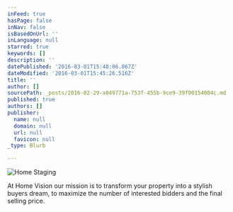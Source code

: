 ```yaml
---
inFeed: true
hasPage: false
inNav: false
isBasedOnUrl: ''
inLanguage: null
starred: true
keywords: []
description: ''
datePublished: '2016-03-01T15:48:06.067Z'
dateModified: '2016-03-01T15:45:26.516Z'
title: ''
author: []
sourcePath: _posts/2016-02-29-a849771a-753f-455b-9ce9-39f90154004c.md
published: true
authors: []
publisher:
  name: null
  domain: null
  url: null
  favicon: null
_type: Blurb

---
```

![Home Staging](https://s3-us-west-2.amazonaws.com/the-grid-img/p/b05dd05cd2e260cd8c38109a79f945c7128a2469.jpg)

At Home Vision our mission is to transform your property into a stylish buyers dream, to maximize the number of interested bidders and the final selling price.